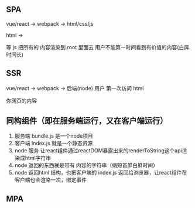 ## SPA
vue/react -> webpack -> html/css/js

html -> <div id="root"></div>
等 js 把所有的 内容渲染到 root 里面去
用户不能第一时间看到有价值的内容(白屏时间长)

## SSR
vue/react -> webpack -> 后端(node)
用户 第一次访问 html <div id="root">你网页的内容</div>

## 同构组件（即在服务端运行，又在客户端运行）
1. 服务端 bundle.js 是一个node项目
2. 客户端 index.js 就是一个静态资源
3. node 服务 让react组件通过reactDOM暴露出来的renderToString这个api渲染成html字符串
4. node 返回的东西就是带有 内容的字符串（缩短首屏白屏时间）
5. node 返回html 结构，也把客户端的 index.js 返回给浏览器，让react组件在客户端也会渲染一次，绑定事件

## MPA
